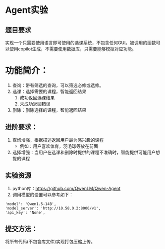 # Agent实验

## 题目要求

实现一个只需要使用语言即可使用的选课系统，不包含任何GUI。被调用的函数可以使用copilot生成，不需要使用数据库，只需要能够模拟对应功能。

# 功能简介：

1. 查询：带有筛选的查询，可以筛选必修或选修。
2. 选课：选择需要的课程，智能返回结果
   1. 成功返回选课结果
   2. 未成功返回错误
3. 删除：删除选择的课程，智能返回结果

## 进阶要求：

1. 查询增强，根据描述返回用户最为感兴趣的课程
   - 例如：用户喜欢体育，羽毛球等放在前面
2. 选择增强：当用户在选课和删除时提供的课程不准确时，智能提供可能用户想提的课程

## 实验资源

1. python库：https://github.com/QwenLM/Qwen-Agent
2. 调用模型的设置可以参考如下：

```
'model': 'Qwen1.5-14B',
'model_server': 'http://10.58.0.2:8000/v1',
'api_key': 'None',
```

## 提交方法：

将所有代码(不包含库文件)实现打包压缩上传。

